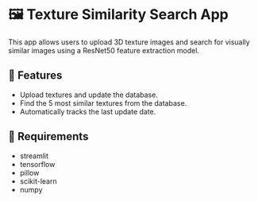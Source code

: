 # 🖼️ Texture Similarity Search App

This app allows users to upload 3D texture images and search for visually similar images using a ResNet50 feature extraction model.

## 🚀 Features
- Upload textures and update the database.
- Find the 5 most similar textures from the database.
- Automatically tracks the last update date.

## 🔧 Requirements
- streamlit
- tensorflow
- pillow
- scikit-learn
- numpy